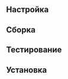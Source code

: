<pkg :name="'grep'" instsize showsbu2></pkg>

## Настройка
<package-script :package="'grep'" :type="'configure'"></package-script>

## Сборка
<package-script :package="'grep'" :type="'build'"></package-script>

## Тестирование
<package-script :package="'grep'" :type="'build'"></package-script>

## Установка
<package-script :package="'grep'" :type="'install'"></package-script>

<script>
	new Vue({ el: '#main' })
</script> 
